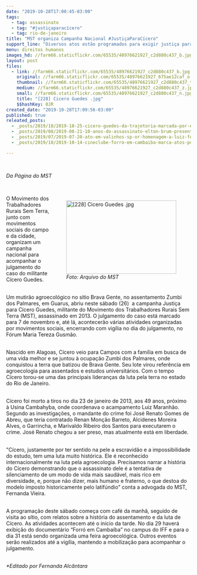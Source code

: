 ```yaml
---
date: "2019-10-28T17:00:45-03:00"
tags:
  - tag: assassinato
  - tag: "#justiçaparacícero"
  - tag: rio-de-janeiro
title: "MST organiza Campanha Nacional #JustiçaParaCícero"
support_line: "Diversos atos estão programados para exigir justiça para Cícero Guedes, militante do Movimento dos Trabalhadores Rurais Sem Terra (MST) assassinado em 2013"
menu: direitos humanos
images_hd: //farm66.staticflickr.com/65535/48976621927_c2d880c437_b.jpg
layout: post
files:
  - link: //farm66.staticflickr.com/65535/48976621927_c2d880c437_b.jpg
    original: //farm66.staticflickr.com/65535/48976621927_675ae12caf_o.jpg
    thumbnail: //farm66.staticflickr.com/65535/48976621927_c2d880c437_t.jpg
    medium: //farm66.staticflickr.com/65535/48976621927_c2d880c437_z.jpg
    small: //farm66.staticflickr.com/65535/48976621927_c2d880c437_n.jpg
    title: "[228] Cicero Guedes .jpg"
    $$hashKey: 0JR
created_date: "2019-10-28T17:09:56-03:00"
published: true
releated_posts:
  - _posts/2019/10/2019-10-25-cicero-guedes-da-trajetoria-marcada-por-escravidao-a-militancia-no-mst.md
  - _posts/2019/08/2019-08-21-10-anos-do-assassinato-elton-brum-presente-agora-e-sempre.md
  - _posts/2019/07/2019-07-20-ato-em-valinhos-sp-or-homenagem-a-luiz-ferreira-da-costa.md
  - _posts/2019/10/2019-10-14-cineclube-forro-em-cambaiba-marca-atos-por-justica-a-cicero-guedes.md

---
```

<p>&nbsp;</p>

<p><em>Da P&aacute;gina do MST</em></p>

<p>&nbsp;</p>

<figure class="image" style="float:right"><img alt="[228] Cicero Guedes .jpg" height="200" src="//farm66.staticflickr.com/65535/48976621927_c2d880c437_b.jpg" width="300" />
<figcaption><em>Foto: Arquivo do MST</em></figcaption>
</figure>

<p>O Movimento dos Trabalhadores Rurais Sem Terra, junto com movimentos sociais do campo e da cidade, organizam um campanha nacional&nbsp;para acompanhar o julgamento do caso do militante C&iacute;cero Guedes.<br />
&nbsp;</p>

<p>Um mutir&atilde;o agroecol&oacute;gico no s&iacute;tio Brava Gente, no assentamento Zumbi dos Palmares, em Guarus, abriu&nbsp;neste s&aacute;bado (26)&nbsp; a campanha Justi&ccedil;a para C&iacute;cero Guedes, militante do Movimento dos Trabalhadores Rurais Sem Terra (MST), assassinado em 2013. O julgamento do caso est&aacute; marcado para 7 de novembro e, at&eacute; l&aacute;, acontecer&atilde;o v&aacute;rias atividades organizadas por movimentos sociais, encerrando com vig&iacute;lia no dia do julgamento, no F&oacute;rum Maria Tereza Gusm&atilde;o.<br />
&nbsp;</p>

<p>Nascido em Alagoas, C&iacute;cero veio para Campos com a fam&iacute;lia em busca de uma vida melhor e se juntou &agrave; ocupa&ccedil;&atilde;o Zumbi dos Palmares, onde conquistou a terra que batizou de Brava Gente. Seu lote virou refer&ecirc;ncia em agroecologia para assentados e estudos universit&aacute;rios. Com o tempo C&iacute;cero torou-se uma das principais lideran&ccedil;as da luta pela terra no estado do Rio de Janeiro.<br />
&nbsp;</p>

<p>C&iacute;cero foi morto a tiros no dia 23 de janeiro de 2013, aos 49 anos, pr&oacute;ximo &agrave; Usina Cambahyba, onde coordenava o acampamento Luiz Maranh&atilde;o. Segundo as investiga&ccedil;&otilde;es, o mandante do crime foi Jos&eacute; Renato Gomes de Abreu, que teria contratado Renan Mon&ccedil;&atilde;o Barreto, Alcidenes Moreira Alves, o Garrincha, e Marivaldo Ribeiro dos Santos para executarem o crime. Jos&eacute; Renato chegou a ser preso, mas atualmente est&aacute; em liberdade.<br />
&nbsp;</p>

<p>&quot;C&iacute;cero, justamente por ter sentido na pele a escravid&atilde;o e a impossibilidade do estudo, tem uma luta muito hist&oacute;rica. Ele &eacute; reconhecido internacionalmente na luta pela agroecologia. Precisamos narrar a hist&oacute;ria do C&iacute;cero demonstrando que o assassinato dele &eacute; a tentativa de silenciamento de um modo de vida mais saud&aacute;vel, mais rico em diversidade, e, porque n&atilde;o dizer, mais humano e fraterno, o que destoa do modelo imposto historicamente pelo latif&uacute;ndio&quot;&nbsp;conta a advogada do MST, Fernanda Vieira.<br />
&nbsp;</p>

<p>A programa&ccedil;&atilde;o deste s&aacute;bado come&ccedil;a com caf&eacute; da manh&atilde;, seguido de visita ao s&iacute;tio, com relatos sobre a hist&oacute;ria do assentamento e da luta de C&iacute;cero. As atividades acontecem at&eacute; o in&iacute;cio da tarde. No dia 29 haver&aacute; exibi&ccedil;&atilde;o do document&aacute;rio &ldquo;Forr&oacute; em Camba&iacute;ba&rdquo; no campus do IFF e para o dia 31 est&aacute; sendo organizada uma feira agroecol&oacute;gica. Outros eventos ser&atilde;o realizados at&eacute; a vig&iacute;lia, mantendo a mobiliza&ccedil;&atilde;o para acompanhar o julgamento.</p>

<p><br />
<em>*Editado por Fernanda Alc&acirc;ntara</em></p>

<p>&nbsp;</p>
